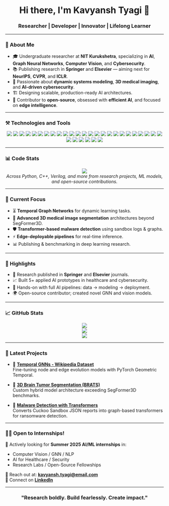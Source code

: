 
<h1 align="center">Hi there, I'm Kavyansh Tyagi 👋</h1>
<h3 align="center">Researcher | Developer | Innovator | Lifelong Learner</h3>

---

### 🧠 About Me
- 🎓 Undergraduate researcher at **NIT Kurukshetra**, specializing in **AI**, **Graph Neural Networks**, **Computer Vision**, and **Cybersecurity**.
- 📚 Publishing research in **Springer** and **Elsevier** — aiming next for **NeurIPS**, **CVPR**, and **ICLR**.
- 🧬 Passionate about **dynamic systems modeling**, **3D medical imaging**, and **AI-driven cybersecurity**.
- 🏗️ Designing scalable, production-ready AI architectures.
- 🌱 Contributor to **open-source**, obsessed with **efficient AI**, and focused on **edge intelligence**.

---
### ⚒️ Technologies and Tools

<p align="center">
  <!-- Languages -->
  <img src="https://img.shields.io/badge/Python-3776AB?style=for-the-badge&logo=python&logoColor=white" />
  <img src="https://img.shields.io/badge/C++-00599C?style=for-the-badge&logo=cplusplus&logoColor=white" />
  <img src="https://img.shields.io/badge/Rust-000000?style=for-the-badge&logo=rust&logoColor=white" />
  <img src="https://img.shields.io/badge/Java-007396?style=for-the-badge&logo=java&logoColor=white" />
  <img src="https://img.shields.io/badge/Jython-4B8BBE?style=for-the-badge&logo=python&logoColor=white" />
  <img src="https://img.shields.io/badge/MicroPython-2C3E50?style=for-the-badge&logo=micropython&logoColor=white" />
  <img src="https://img.shields.io/badge/Verilog-ED1C24?style=for-the-badge&logo=verilog&logoColor=white" />
  <img src="https://img.shields.io/badge/Bash-121011?style=for-the-badge&logo=gnubash&logoColor=white" />

  <!-- Core ML/DL -->
  <img src="https://img.shields.io/badge/PyTorch-EE4C2C?style=for-the-badge&logo=pytorch&logoColor=white" />
  <img src="https://img.shields.io/badge/TensorFlow-FF6F00?style=for-the-badge&logo=tensorflow&logoColor=white" />
  <img src="https://img.shields.io/badge/Keras-D00000?style=for-the-badge&logo=keras&logoColor=white" />
  <img src="https://img.shields.io/badge/ONNX-005CED?style=for-the-badge&logo=onnx&logoColor=white" />
  <img src="https://img.shields.io/badge/JAX-3EBA77?style=for-the-badge&logo=jax&logoColor=black" />
  <img src="https://img.shields.io/badge/Scikit--Learn-F7931E?style=for-the-badge&logo=scikit-learn&logoColor=white" />
  <img src="https://img.shields.io/badge/LightGBM-9ACD32?style=for-the-badge&logo=lightgbm&logoColor=black" />
  <img src="https://img.shields.io/badge/XGBoost-EC7026?style=for-the-badge" />

  <!-- Vision/NLP/Graph -->
  <img src="https://img.shields.io/badge/OpenCV-27338e?style=for-the-badge&logo=opencv&logoColor=white" />
  <img src="https://img.shields.io/badge/HuggingFace-FFD21F?style=for-the-badge&logo=huggingface&logoColor=black" />
  <img src="https://img.shields.io/badge/Transformers-ffcc00?style=for-the-badge&logo=transformers&logoColor=black" />
  <img src="https://img.shields.io/badge/torch_geometric-9933cc?style=for-the-badge" />
  <img src="https://img.shields.io/badge/NetworkX-003366?style=for-the-badge" />

  <!-- MLOps & Infra -->
  <img src="https://img.shields.io/badge/Weights_&_Biases-FFBE00?style=for-the-badge&logo=weightsandbiases&logoColor=black" />
  <img src="https://img.shields.io/badge/DVC-13AA52?style=for-the-badge&logo=dvc&logoColor=white" />
  <img src="https://img.shields.io/badge/Docker-2496ED?style=for-the-badge&logo=docker&logoColor=white" />
  <img src="https://img.shields.io/badge/Git-F05032?style=for-the-badge&logo=git&logoColor=white" />
  <img src="https://img.shields.io/badge/GitHub_Actions-2088FF?style=for-the-badge&logo=github-actions&logoColor=white" />
  <img src="https://img.shields.io/badge/Linux-FCC624?style=for-the-badge&logo=linux&logoColor=black" />

  <!-- Embedded / Hardware -->
  <img src="https://img.shields.io/badge/Arduino-00979D?style=for-the-badge&logo=arduino&logoColor=white" />
  <img src="https://img.shields.io/badge/Raspberry_Pi-C51A4A?style=for-the-badge&logo=raspberrypi&logoColor=white" />
  <img src="https://img.shields.io/badge/Xilinx-E21F25?style=for-the-badge&logo=xilinx&logoColor=white" />
  <img src="https://img.shields.io/badge/NVIDIA_Jetson-76B900?style=for-the-badge&logo=nvidia&logoColor=white" />
</p>

---

### 📊 Code Stats
<p align="center">
  <img src="https://img.shields.io/badge/Lines_of_Code-500,000%2B-blue?style=for-the-badge" />
  <br/>
  <i>Across Python, C++, Verilog, and more from research projects, ML models, and open-source contributions.</i>
</p>

---

### 🔬 Current Focus
- ⏳ **Temporal Graph Networks** for dynamic learning tasks.
- 🧠 **Advanced 3D medical image segmentation** architectures beyond SegFormer3D.
- 🛡️ **Transformer-based malware detection** using sandbox logs & graphs.
- ⚡ **Edge-deployable pipelines** for real-time inference.
- 📊 Publishing & benchmarking in deep learning research.

---

### 🌟 Highlights
- 📝 Research published in **Springer** and **Elsevier** journals.
- 📈 Built 5+ applied AI prototypes in healthcare and cybersecurity.
- 🧪 Hands-on with full AI pipelines: data → modeling → deployment.
- 🌍 Open-source contributor; created novel GNN and vision models.

---

### 📈 GitHub Stats

<p align="center">
  <img src="https://github-readme-stats.vercel.app/api?username=kavyanshtyagi&show_icons=true&theme=transparent&count_private=true&hide_border=true&hide=issues" />
  <br/>
  <img src="https://github-readme-streak-stats.herokuapp.com?user=kavyanshtyagi&theme=transparent&hide_border=true" />
  <br/>
  <img src="https://github-readme-activity-graph.vercel.app/graph?username=kavyanshtyagi&theme=github-compact&hide_border=true" />
</p>

---

### 🚀 Latest Projects

- 🔁 **[Temporal GNNs - Wikipedia Dataset](#)**  
  Fine-tuning node and edge evolution models with PyTorch Geometric Temporal.

- 🧠 **[3D Brain Tumor Segmentation (BRATS)](#)**  
  Custom hybrid model architecture exceeding SegFormer3D benchmarks.

- 🔐 **[Malware Detection with Transformers](#)**  
  Converts Cuckoo Sandbox JSON reports into graph-based transformers for ransomware detection.

---

### 🧑‍💼 Open to Internships!
🎯 Actively looking for **Summer 2025 AI/ML internships** in:
- Computer Vision / GNN / NLP
- AI for Healthcare / Security
- Research Labs / Open-Source Fellowships

📩 Reach out at: **[kavyansh.tyagi@email.com](mailto:kavyansh.tyagi@email.com)**  
🔗 Connect on [**LinkedIn**](https://linkedin.com/in/kavyansh-tyagi)

---

<h3 align="center">"Research boldly. Build fearlessly. Create impact." </h3>
